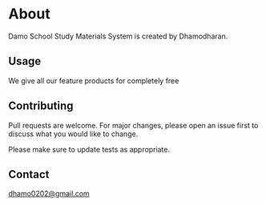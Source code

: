 # About

Damo School Study Materials System is created by Dhamodharan.

## Usage
We give all our feature products for completely free
## Contributing
Pull requests are welcome. For major changes, please open an issue first to discuss what you would like to change.

Please make sure to update tests as appropriate.

## Contact
dhamo0202@gmail.com
